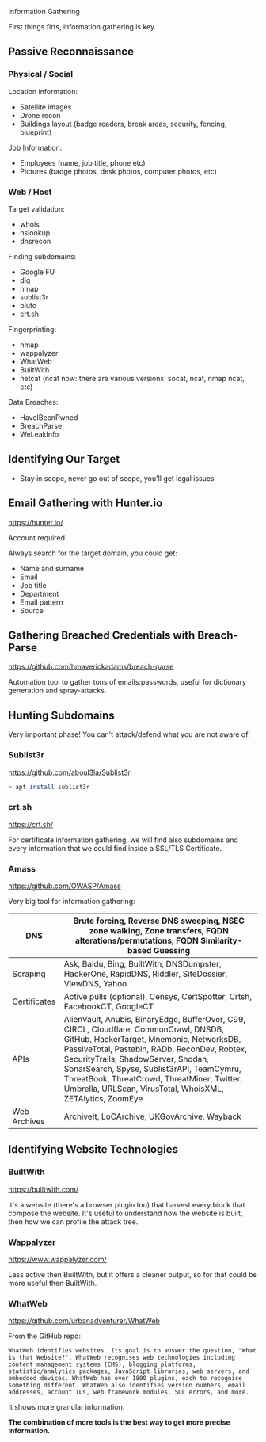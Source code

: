 Information Gathering

First things firts, information gathering is key.

## Passive Reconnaissance

### Physical / Social

Location information:

- Satellite images
- Drone recon
- Buildings layout (badge readers, break areas, security, fencing, blueprint)

Job Information:

- Employees (name, job title, phone etc)
- Pictures (badge photos, desk photos, computer photos, etc)

### Web / Host

Target validation:

- whois
- nslookup
- dnsrecon

Finding subdomains:

- Google FU
- dig
- nmap
- sublist3r
- bluto
- crt.sh

Fingerprinting:

- nmap
- wappalyzer
- WhatWeb
- BuiltWith
- netcat (ncat now: there are various versions: socat, ncat, nmap ncat, etc)

Data Breaches:

- HaveIBeenPwned
- BreachParse
- WeLeakInfo

## Identifying Our Target

* Stay in scope, never go out of scope, you'll get legal issues

## Email Gathering with Hunter.io

https://hunter.io/

Account required

Always search for the target domain, you could get:

- Name and surname
- Email
- Job title
- Department
- Email pattern
- Source

## Gathering Breached Credentials with Breach-Parse

https://github.com/hmaverickadams/breach-parse

Automation tool to gather tons of emails:passwords, useful for dictionary generation and spray-attacks.

## Hunting Subdomains

Very important phase!
You can't attack/defend what you are not aware of!

### Sublist3r

https://github.com/aboul3la/Sublist3r

```bash
> apt install sublist3r
```

### crt.sh

https://crt.sh/

For certificate information gathering, we will find also subdomains and every information that we could find inside a SSL/TLS Certificate.

### Amass

https://github.com/OWASP/Amass

Very big tool for information gathering:

| DNS          | Brute forcing, Reverse DNS sweeping, NSEC zone walking, Zone transfers, FQDN alterations/permutations, FQDN Similarity-based Guessing |
| ------------ | ------------------------------------------------------------ |
| Scraping     | Ask, Baidu, Bing, BuiltWith, DNSDumpster, HackerOne, RapidDNS, Riddler, SiteDossier, ViewDNS, Yahoo |
| Certificates | Active pulls (optional), Censys, CertSpotter, Crtsh, FacebookCT, GoogleCT |
| APIs         | AlienVault, Anubis, BinaryEdge, BufferOver, C99, CIRCL, Cloudflare, CommonCrawl, DNSDB, GitHub, HackerTarget, Mnemonic, NetworksDB, PassiveTotal, Pastebin, RADb, ReconDev, Robtex, SecurityTrails, ShadowServer, Shodan, SonarSearch, Spyse, Sublist3rAPI, TeamCymru, ThreatBook, ThreatCrowd, ThreatMiner, Twitter, Umbrella, URLScan, VirusTotal, WhoisXML, ZETAlytics, ZoomEye |
| Web Archives | ArchiveIt, LoCArchive, UKGovArchive, Wayback                 |



## Identifying Website Technologies

### BuiltWith

https://builtwith.com/

it's a website (there's a browser plugin too) that harvest every block that compose the website. It's useful to understand how the website is built, then how we can profile the attack tree.

### Wappalyzer

https://www.wappalyzer.com/

Less active then BuiltWith, but it offers a cleaner output, so for that could be more useful then BuiltWith.

### WhatWeb

https://github.com/urbanadventurer/WhatWeb

From the GitHub repo:

```
WhatWeb identifies websites. Its goal is to answer the question, "What is that Website?". WhatWeb recognises web technologies including content management systems (CMS), blogging platforms, statistic/analytics packages, JavaScript libraries, web servers, and embedded devices. WhatWeb has over 1800 plugins, each to recognise something different. WhatWeb also identifies version numbers, email addresses, account IDs, web framework modules, SQL errors, and more.
```

It shows more granular information.

**The combination of more tools is the best way to get more precise information.**
